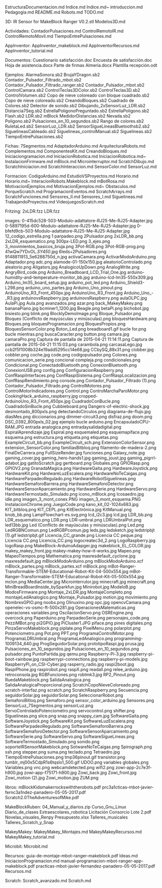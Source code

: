 EstructuraDocumentacion.md
Indice.md
Indice.md~
introduccion.md
Pedagogia.md
README.md
Robots.md
TODO.md

3D:
IR Sensor for MakeBlock Ranger V0.2.stl
Modelos3D.md

Actividades:
ContadorPulsaciones.md
ControlRemotoIR.md
ControlRemotoMovil.md
TiempoEntrePulsaciones.md

AppInventor:
AppInventor_makeblock.md
AppInventorRecursos.md
AppInventor_tutorial.md

Documentos:
Cuestionario satisfacción.doc
Encuesta de satisfacción.doc
Hoja de asistencia.docx
Parte de firmas Almería.docx
Plantilla recepción.odt

Ejemplos:
AlarmaSonora.sb2
BrujaYDragon.sb2
Contador_Pulsador_Filtrado_mbot.sb2
Contador_Pulsador_Filtrado_ranger.sb2
Contador_Pulsador_mbot.sb2
ControlCamara.sb2
ControlTeclas3DColor.sb2
ControlTeclas3D.sb2
ControlVolumen.sb2
Copo de nieve coloreado con bloque cuadrado.sb2
Copo de nieve coloreado.sb2
CreandoBloques.sb2
Cuadrado de Colores.sb2
Detector de sonido.sb2
Dibujando_2xSensorLuz_LDR.sb2
Distancia7Seg.sb2
EstrellaPoligonoPreguntado.sb2
EstrellaPoligono.sb2
Flash.sb2
LDR.sb2
mBlock
MedidorDistancias.sb2
Nevada.sb2
Poligono.sb2
Pulsaciones_en_10_segundos.sb2
Rango de colores.sb2
RuletaLed.sb2
SensorLuz_LDR.sb2
SensorSigueLineasBluetoothsb2.sb2
SiguelineasCableado.sb2
Siguelineas_controlManual.sb2
Siguelineas.sb2
TiempoEntrePulsaciones.sb2

Fichas:
7Segmentos.md
AdaptadorArduino.md
ArquitecturaRobots.md
Complementos.md
ComponentesKit.md
CreandoBloques.md
Iniciaciongramacion.md
IniciacionRobotica.md
IniciacionRobotica.md~
InstalacionFirmware.md
mBlock.md
Microinterruptor.md
ScratchDibujo.md
ScratchIniciacion.md
ScratchInteraccion.md
SensorColor.md
SensorLuz.md

Formacion:
CodigoArduino.md
EstudioVSProyectos.md
Horario.md
Horario.md~
InteracionRobots.Makeblock.md
mBotRosa.md
MotivacionEjemplos.md
MotivacionEjemplos.md~
Obstaculos.md
PorqueScratch.md
ProgramacionEventos.md
ScratchArrays.md
ScratchFunciones.md
Sensores_II.md
Sensores_I.md
Siguelineas.md
TrabajandoProyectos.md
VideojuegosScratch.md

Fritzing:
2xLDR.fzz
LDR.fzz

images:
0-415dc528-503-Modulo-adattatore-RJ25-Me-RJ25-Adapter.jpg
0-5897195d-600-Modulo-adattatore-RJ25-Me-RJ25-Adapter.jpg
0-bfefd9cb-503-Modulo-adattatore-RJ25-Me-RJ25-Adapter.jpg
12_codigo_estrella.png
1 parpadeo.png
2Pulsador.png
2xLDR_bb.png
2xLDR_esquematico.png
300px-LED.png
3_ejes.png
3_movimientos_basicos_bruja.png
3Pot-RGB.png
3Pot-RGB-prog.png
41wQw7YDvOL._SY450_.jpg
6leds+2Pulsadores.png
9148811913_5e6288750d_n.jpg
activaCamara.png
ActivarModoArduino.png
Adaptador.png
adc.png
alamode-01-150x150.jpg
aleatorioControlado.png
aleatorio.png
Aligators.jpg
AnalogicoUpDown.png
AnalogWrite.png
AngryBird_code.png
Arduino_Breadboard_LCD_Trial_One.jpg
arduino-humidity-and-temperature-monitor_bb.jpg
arduino-lcd-lm35-550x309.jpg
Arduino_lm35_board_setup.jpg
arduino_pot_led.png
Arduino_Shield3-L298.png
arduino_uno_partes.jpg
Arduino_Uno_pinout.png
ArduinoUno_R3_Front_450px.jpg
ArduinoUno_R3_Front.jpg
Arduino_Uno_-_R3.jpg
arduinovsRaspberry.jpg
arduinovsRaspberry.png
aulaOLPC.jpg
AulaPi.jpg
Aula.png
avanzados.png
azar.png
back_MakeyMakey.png
bananaPiano.jpg
bcminer1_1200.jpg
Beagle.png
betaPi.png
bichobot.jpg
bisiesto.png
blink.png
BlocklyDemoImage.png
Bloque_Pulsador.png
Bloques (Conflicto de mayúsculas y minúsculas).png
bloquesHardware.png
Bloques.png
bloquesProgramacion.png
BloquesPropios.png
BloquesSensorColor.png
Boton_Led.png
breadboard1.gif
bucle for.png
bucle mientras.png
buscaCaracter.png
button.png
camara.jpg
camaraPro.png
Captura de pantalla de 2015-04-21 11:14:11.png
Captura de pantalla de 2015-04-21 11:15:03.png
carambola.png
carcasaLego.jpg
ccb2f5f1008b324e19add5295cc14e68.jpg
CCbySQ_88x31.png
clobber.jpg
cobbler.png
coche.jpg
code.png
codigopulsador.png
Colores.png
comunicacion_serie.png
concional compleja.png
condicionales.png
Condicional.png
ConectadoBluetooth.png
ConexionBluetooth.png
ConexionUSB.png
config.png
ConfiguracionRaspberry.png
ConfRaspiInterfaces.png
ConfRaspiSistema.png
ConfRaspLocalizacion.png
ConfRaspRendimiento.png
console.png
Contador_Pulsador_Filtrado (1).png
Contador_Pulsador_Filtrado.png
ControlMotores.png
ControlMotorIndicadores.png
Control.png
ControMarchaParoMotor.png
CookingHack_arduino_raspberry.jpg
cropped-ArduinoUno_R3_Front_450px.jpg
CuadradoConBucle.png
CuadradoSinBucle.png
Cubbieboard.png
Dangers-of-electric-shock.jpg
desmontado_800pxls.png
detectandoCirculos.png
diagrama-de-flujo.jpg
diasMes.png
diccionarios.png
dimmer-circuit3.png
disfraz.png
doom.png
DSC_0392_800pxls_02.jpg
ejemplo bucle arduino.png
EncapsuladoCPU-RAM.JPG
entrada analogica.png
entradaysalidadigital.png
EspiralAprendizaje.jpg
Espiral.png
esquemaled.png
esquemapiface.png
esquema.png
estructura.png
etiqueta.png
etiquetas.png
ExampleCircuit_bb.png
ExampleCircuit_sch.png
ExtensionColorSensor.png
extension_SensorColor.png
familiasBitbloq.png
filamento-de-madera-2.png
FinalDeCarrera.png
FullSizeRender.jpg
funciones.png
Galaxy_note.jpg
gaming_cover.jpg
gaming_hero-hands1.jpg
gaming_joust.jpg
gaming_pigrrl-adabot.jpg
gatitoScratch.jpg
gertboard.png
Globales.png
GPIORasp.png
GPIOV2.png
GranadaMagica.png
HardwareGaita.png
HardwareJoystick.png
HardwareKit.png
HardwareLuzEscalera.png
HardwareNoTeCaigas.png
HardwareParpadeoRegulado.png
HardwareRobotSiguelineas.png
HardwareSemaforoBarrera.png
HardwareSemaforoDetector.png
HardwareSensorAparcamiento.png
HardwareSerie.png
HardwareServo.png
HardwareTermostado_Simulado.png
icono_mBlock.png
Icosaedro.jpg
idle.png
imagen_3_mont_conex.PNG
imagen_3_mont_esquema.PNG
InstalacionChrome.png
JuegoCode.png
kano_kit_02-1024x683.jpg
KIT_bitbloq.png
KIT_CEPL.png
KitElectrónica.jpg
KitManual.png
knob_bb.png
LampFlowchart-es.svg.png
lcd_i2c3.jpg
lcd.jpg
LDR_bb.png
LDR_esquematico.png
LDR.png
LDR-umbral.png
LDRUmbralPot.png
led13bb.jpg
Led (Conflicto de mayúsculas y minúsculas).png
Led.png
LedRGBNComun.png
LedRGBPcomun.jpg
leds.jpg
ledsketch.jpg
ledstripbjt (1).gif
ledstripbjt.gif
Licencia_CC_grande.png
Licencia CC peque.png
Licencia CC.png
Licencia_CC.png
logocreatec3d_2.png
LogoRaspberry.jpg
logoRasp.png
MakeBlock-ArduinoAdapger.jpg
makeblock_EL_COLOR.jpg
makey_makey_front.jpg
makey-makey-how-it-works.jpg
Mapeo.png
MapeoTiempos.png
Mathematica.png
maxresdefault_cyclone.jpg
maxresdefault.jpg
mBlockModoArduino.png
mBlockModoArduino.xcf
mBlock_partes.png
mBlock_partes.xcf
mBlock.png
mBot-Ranger-Transformable-STEM-Educational-Robot-Kit-04-500x554.jpg
mBot-Ranger-Transformable-STEM-Educational-Robot-Kit-05-500x554.jpg
mclon.png
MediaCenter.jpg
Microinterrutor.jpg
minecraft.jpg
minecraft.png
MiniBreadBoardInside_bySparkfun.jpg
Minirobot.jpg
ModeloB.jpg
ModosFirmware.png
Montaje_2xLDR.jpg
MontajeCompleto.png
montajeLedAnalogico.png
Montaje_Pulsador.jpg
motion.jpg
movimiento.png
NombresGPIO.png
noobs.png
Olinuxino.png
opc.jpg
opencvCamara.png
openelec-vs-osmc-ft-500x281.jpg
OperacionesMatematicas.png
operaciones variables.png
OscilacionServo.png
OSREngine.png
overcock.png
Paperduino.png
ParpadeoSerie.png
personajes_code.png
PezziMBot.png
pi2GPIO.jpg
PiCluster1.JPG
piface.png
pines digitales.png
PinzaServoMakeblock.png
piplate.png
PixelMenu.png
polarplot.png
Potenciometro.png
Pot.png
PPT.png
ProgramaControlMotor.png
ProgramaLDRUmbral.png
ProgramaLedAnalogico.png
programming-1009134_640.jpg
ProgSeguidorSolar.png
prototipoRaspi.jpg
prusa.jpg
Pulsaciones_en_10_segundos.jpg
Pulsaciones_en_10_segundos.png
pulsador.png
PuntoPartida.jpg
qemu.png
Raspberry-Pi-3.jpg
raspberry-pi-boot-rainbow.jpg
raspberrypi-connections.jpg
raspberry-pi-models.jpg
RaspberryPi_on_CSI-Cyber.jpg
rasperry_radio.jpg
raspi2boot.jpg
RaspiPhone.jpg
raspirobot.png
raspX.png
readall.png
relee_arduino.jpg
retroconsola.jpg
RGBFunciones.png
robtmk3.jpg
RP2_Pinout.png
RuedaMakeblock.png
SalidaAnalogica.png
SalidaAnalogicaProporcional.png
ScratchCopoNieveColoreado.png
scratch-interfaz.png
scratch.png
ScratchRaspberry.png
Secuencia.png
seguidorSolar.jpg
seguidorSolar.png
SeleccionarRobot.png
SemaforoBitloq.png
Semaforo.png
sensor_color_arduino.jpg
Sensores.png
SensorLuz_7Segmentos.png
sensorLuz.png
ServoControladoPotenciometro.png
servocontrol.png
shifter.png
Siguelineas.png
slice.png
snap.png
snappy_cam.jpg
SoftwareGaita.png
SoftwareJoystick.png
SoftwareKit.png
SoftwareLuzEscalera.png
SoftwareParpadeoRegulado.png
SoftwareSemaforoBarrera.png
SoftwareSemaforoDetector.png
SoftwareSensorAparcamiento.png
SoftwareSerie.png
SoftwareServo.png
SoftwareSigueLineas.png
SoftwareTermostado_Simulado.png
sonido.png
soporteIRSensorMakeblock.png
SotwareNoTeCaigas.png
Spirograph.png
ssh.png
stepper.png
suma.png
teclado.png
Tetraedro.jpg
TiempoEntrePulsaciones.png
tmp36pinout.gif
transistor.png
tumblr_mj00x5CdpR1s6tqslo1_500.gif
UDOO.png
variables globales.png
Variables.png
vnc.png
webcamdetected.png
wifi2.png
zowi-app-2c7e3f-h900.jpg
zowi-app-f75171-h900.jpg
Zowi_back.jpg
Zowi_front.jpg
Zowi_motion (2).jpg
Zowi_motion.jpg
ZUM.png

libros:
mBlockKidsmakerrockswiththerobots.pdf
prc3a1cticas-mbot-javier-fernc3a1ndez-panadero-05-05-2017.pdf
Scratch2.0TheAdventuresofMike.pdf

MakeBlockRuben:
04_Manual_y_diarios.zip
Curso_Gnu_Linux
Diario_de_clases
Extraescolares_robotica
Licitación Consorcio Lote 2.pdf
Novelas_visuales_Renpy
Presupuesto.xlsx
Talleres_musicales
Talleres_Scratch_y_Snap

MakeyMakey:
MakeyMakey_Montajes.md
MakeyMakeyRecursos.md
MakeyMakey_tutorial.md

Microbit:
Microbit.md

Recursos:
guia-de-montaje-mbot-ranger-makeblock.pdf
Ideas.md
IniciacionProgramacion.md
manual-programacion-mbot-ranger-app-makeblock.pdf
practicas-mbot-javier-fernandez-panadero-05-05-2017.pdf
Recursos.md

Scratch:
Scratch_avanzado.md
Scratch.md
